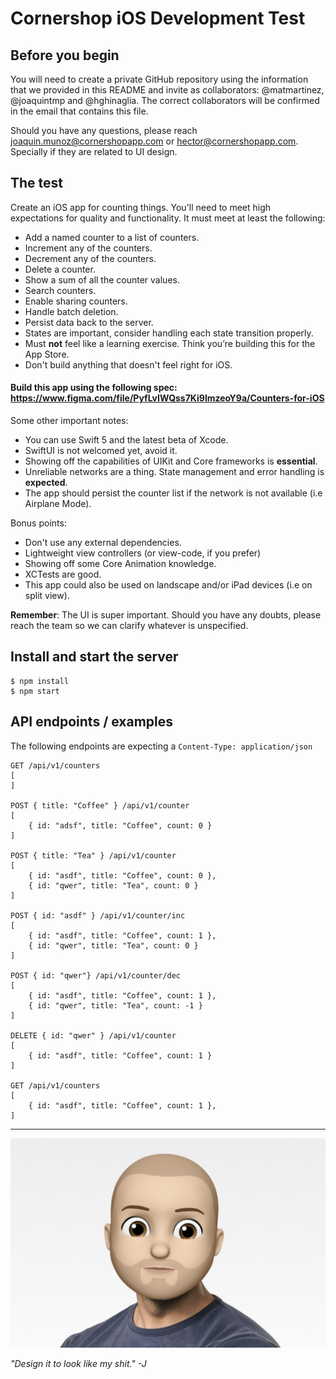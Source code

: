 # Cornershop iOS Development Test

## Before you begin
You will need to create a private GitHub repository using the information that we provided in this README and invite as collaborators: @matmartinez, @joaquintmp and @hghinaglia. The correct collaborators will be confirmed in the email that contains this file.

Should you have any questions, please reach joaquin.munoz@cornershopapp.com or hector@cornershopapp.com. Specially if they are related to UI design.

## The test
Create an iOS app for counting things. You'll need to meet high expectations for quality and functionality. It must meet at least the following:

* Add a named counter to a list of counters.
* Increment any of the counters.
* Decrement any of the counters.
* Delete a counter.
* Show a sum of all the counter values.
* Search counters.
* Enable sharing counters.
* Handle batch deletion.
* Persist data back to the server.
* States are important, consider handling each state transition properly.
* Must **not** feel like a learning exercise. Think you’re building this for the App Store.
* Don't build anything that doesn't feel right for iOS.

#### Build this app using the following spec: https://www.figma.com/file/PyfLvIWQss7Ki9lmzeoY9a/Counters-for-iOS

Some other important notes:

* You can use Swift 5 and the latest beta of Xcode.
* SwiftUI is not welcomed yet, avoid it.
* Showing off the capabilities of UIKit and Core frameworks is **essential**.
* Unreliable networks are a thing. State management and error handling is **expected**.
* The app should persist the counter list if the network is not available (i.e Airplane Mode).

Bonus points:

* Don't use any external dependencies.
* Lightweight view controllers (or view-code, if you prefer)
* Showing off some Core Animation knowledge.
* XCTests are good.
* This app could also be used on landscape and/or iPad devices (i.e on split view).

**Remember**: The UI is super important. Should you have any doubts, please reach the team so we can clarify whatever is unspecified.

## Install and start the server

```
$ npm install
$ npm start
```

## API endpoints / examples

The following endpoints are expecting a `Content-Type: application/json`

```
GET /api/v1/counters
[
]

POST { title: "Coffee" } /api/v1/counter
[
	{ id: "adsf", title: "Coffee", count: 0 }
]

POST { title: "Tea" } /api/v1/counter
[
	{ id: "asdf", title: "Coffee", count: 0 },
	{ id: "qwer", title: "Tea", count: 0 }
]

POST { id: "asdf" } /api/v1/counter/inc
[
	{ id: "asdf", title: "Coffee", count: 1 },
	{ id: "qwer", title: "Tea", count: 0 }
]

POST { id: "qwer"} /api/v1/counter/dec
[
	{ id: "asdf", title: "Coffee", count: 1 },
	{ id: "qwer", title: "Tea", count: -1 }
]

DELETE { id: "qwer" } /api/v1/counter
[
	{ id: "asdf", title: "Coffee", count: 1 }
]

GET /api/v1/counters
[
	{ id: "asdf", title: "Coffee", count: 1 },
]
```
---

![Sir Jonathan Paul "Jony" Ive](Jony.jpg)

_"Design it to look like my shit." -J_
